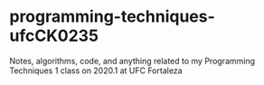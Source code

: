 # programming-techniques-ufcCK0235
Notes, algorithms, code, and anything related to my Programming Techniques 1 class on 2020.1 at UFC Fortaleza
